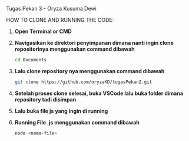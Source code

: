 Tugas Pekan 3 - Oryza Kusuma Dewi

HOW TO CLONE AND RUNNING THE CODE:

1. **Open Terminal or CMD**
   
2. **Navigasikan ke direktori penyimpanan dimana nanti ingin clone repositorinya menggunakan command dibawah**
   
   ```bash
   cd Documents
   
3. **Lalu clone repository nya menggunakan command dibawah**
   
   ```bash
   git clone https://github.com/oryzaKD/tugasPekan2.git
   
4. **Setelah proses clone selesai, buka VSCode lalu buka folder dimana repository tadi disimpan**
   
5. **Lalu buka file js yang ingin di running**
   
6. **Running File .js menggunakan command dibawah**
   
   ```bash
   node <nama-file>
